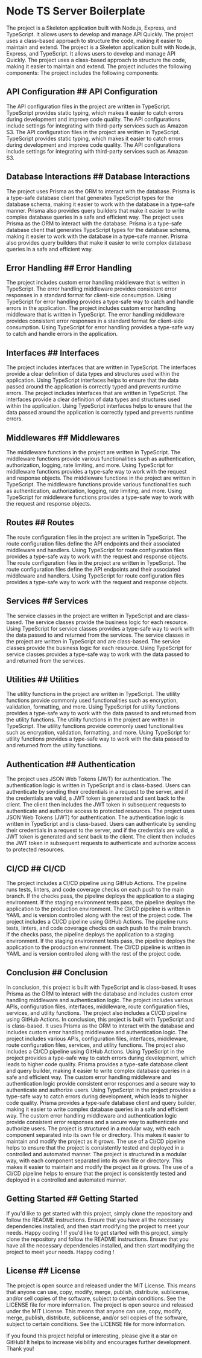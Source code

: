 # Node TS Server Boilerplate
The project is a Skeleton application built with Node.js, Express, and TypeScript. It allows users to develop and manage API Quickly. The project uses a class-based approach to structure the code, making it easier to maintain and extend.	The project is a Skeleton application built with Node.js, Express, and TypeScript. It allows users to develop and manage API Quickly. The project uses a class-based approach to structure the code, making it easier to maintain and extend.
The project includes the following components:	The project includes the following components:
## API Configuration	## API Configuration
The API configuration files in the project are written in TypeScript. TypeScript provides static typing, which makes it easier to catch errors during development and improve code quality. The API configurations include settings for integrating with third-party services such as Amazon S3.	The API configuration files in the project are written in TypeScript. TypeScript provides static typing, which makes it easier to catch errors during development and improve code quality. The API configurations include settings for integrating with third-party services such as Amazon S3.
## Database Interactions	## Database Interactions
The project uses Prisma as the ORM to interact with the database. Prisma is a type-safe database client that generates TypeScript types for the database schema, making it easier to work with the database in a type-safe manner. Prisma also provides query builders that make it easier to write complex database queries in a safe and efficient way.	The project uses Prisma as the ORM to interact with the database. Prisma is a type-safe database client that generates TypeScript types for the database schema, making it easier to work with the database in a type-safe manner. Prisma also provides query builders that make it easier to write complex database queries in a safe and efficient way.
## Error Handling	## Error Handling
The project includes custom error handling middleware that is written in TypeScript. The error handling middleware provides consistent error responses in a standard format for client-side consumption. Using TypeScript for error handling provides a type-safe way to catch and handle errors in the application.	The project includes custom error handling middleware that is written in TypeScript. The error handling middleware provides consistent error responses in a standard format for client-side consumption. Using TypeScript for error handling provides a type-safe way to catch and handle errors in the application.
## Interfaces	## Interfaces
The project includes interfaces that are written in TypeScript. The interfaces provide a clear definition of data types and structures used within the application. Using TypeScript interfaces helps to ensure that the data passed around the application is correctly typed and prevents runtime errors.	The project includes interfaces that are written in TypeScript. The interfaces provide a clear definition of data types and structures used within the application. Using TypeScript interfaces helps to ensure that the data passed around the application is correctly typed and prevents runtime errors.
## Middlewares	## Middlewares
The middleware functions in the project are written in TypeScript. The middleware functions provide various functionalities such as authentication, authorization, logging, rate limiting, and more. Using TypeScript for middleware functions provides a type-safe way to work with the request and response objects.	The middleware functions in the project are written in TypeScript. The middleware functions provide various functionalities such as authentication, authorization, logging, rate limiting, and more. Using TypeScript for middleware functions provides a type-safe way to work with the request and response objects.
## Routes	## Routes
The route configuration files in the project are written in TypeScript. The route configuration files define the API endpoints and their associated middleware and handlers. Using TypeScript for route configuration files provides a type-safe way to work with the request and response objects.	The route configuration files in the project are written in TypeScript. The route configuration files define the API endpoints and their associated middleware and handlers. Using TypeScript for route configuration files provides a type-safe way to work with the request and response objects.
## Services	## Services
The service classes in the project are written in TypeScript and are class-based. The service classes provide the business logic for each resource. Using TypeScript for service classes provides a type-safe way to work with the data passed to and returned from the services.	The service classes in the project are written in TypeScript and are class-based. The service classes provide the business logic for each resource. Using TypeScript for service classes provides a type-safe way to work with the data passed to and returned from the services.
## Utilities	## Utilities
The utility functions in the project are written in TypeScript. The utility functions provide commonly used functionalities such as encryption, validation, formatting, and more. Using TypeScript for utility functions provides a type-safe way to work with the data passed to and returned from the utility functions.	The utility functions in the project are written in TypeScript. The utility functions provide commonly used functionalities such as encryption, validation, formatting, and more. Using TypeScript for utility functions provides a type-safe way to work with the data passed to and returned from the utility functions.
## Authentication	## Authentication
The project uses JSON Web Tokens (JWT) for authentication. The authentication logic is written in TypeScript and is class-based. Users can authenticate by sending their credentials in a request to the server, and if the credentials are valid, a JWT token is generated and sent back to the client. The client then includes the JWT token in subsequent requests to authenticate and authorize access to protected resources.	The project uses JSON Web Tokens (JWT) for authentication. The authentication logic is written in TypeScript and is class-based. Users can authenticate by sending their credentials in a request to the server, and if the credentials are valid, a JWT token is generated and sent back to the client. The client then includes the JWT token in subsequent requests to authenticate and authorize access to protected resources.
## CI/CD	## CI/CD
The project includes a CI/CD pipeline using GitHub Actions. The pipeline runs tests, linters, and code coverage checks on each push to the main branch. If the checks pass, the pipeline deploys the application to a staging environment. If the staging environment tests pass, the pipeline deploys the application to the production environment. The CI/CD pipeline is written in YAML and is version controlled along with the rest of the project code.	The project includes a CI/CD pipeline using GitHub Actions. The pipeline runs tests, linters, and code coverage checks on each push to the main branch. If the checks pass, the pipeline deploys the application to a staging environment. If the staging environment tests pass, the pipeline deploys the application to the production environment. The CI/CD pipeline is written in YAML and is version controlled along with the rest of the project code.
## Conclusion	## Conclusion
In conclusion, this project is built with TypeScript and is class-based. It uses Prisma as the ORM to interact with the database and includes custom error handling middleware and authentication logic. The project includes various APIs, configuration files, interfaces, middleware, route configuration files, services, and utility functions. The project also includes a CI/CD pipeline using GitHub Actions.	In conclusion, this project is built with TypeScript and is class-based. It uses Prisma as the ORM to interact with the database and includes custom error handling middleware and authentication logic. The project includes various APIs, configuration files, interfaces, middleware, route configuration files, services, and utility functions. The project also includes a CI/CD pipeline using GitHub Actions.
Using TypeScript in the project provides a type-safe way to catch errors during development, which leads to higher code quality. Prisma provides a type-safe database client and query builder, making it easier to write complex database queries in a safe and efficient way. The custom error handling middleware and authentication logic provide consistent error responses and a secure way to authenticate and authorize users.	Using TypeScript in the project provides a type-safe way to catch errors during development, which leads to higher code quality. Prisma provides a type-safe database client and query builder, making it easier to write complex database queries in a safe and efficient way. The custom error handling middleware and authentication logic provide consistent error responses and a secure way to authenticate and authorize users.
The project is structured in a modular way, with each component separated into its own file or directory. This makes it easier to maintain and modify the project as it grows. The use of a CI/CD pipeline helps to ensure that the project is consistently tested and deployed in a controlled and automated manner.	The project is structured in a modular way, with each component separated into its own file or directory. This makes it easier to maintain and modify the project as it grows. The use of a CI/CD pipeline helps to ensure that the project is consistently tested and deployed in a controlled and automated manner.
## Getting Started	## Getting Started
If you'd like to get started with this project, simply clone the repository and follow the README instructions. Ensure that you have all the necessary dependencies installed, and then start modifying the project to meet your needs. Happy coding !	If you'd like to get started with this project, simply clone the repository and follow the README instructions. Ensure that you have all the necessary dependencies installed, and then start modifying the project to meet your needs. Happy coding !
## License	## License


The project is open source and released under the MIT License. This means that anyone can use, copy, modify, merge, publish, distribute, sublicense, and/or sell copies of the software, subject to certain conditions. See the LICENSE file for more information.	The project is open source and released under the MIT License. This means that anyone can use, copy, modify, merge, publish, distribute, sublicense, and/or sell copies of the software, subject to certain conditions. See the LICENSE file for more information.

If you found this project helpful or interesting, please give it a star on GitHub! It helps to increase visibility and encourages further development. Thank you!
